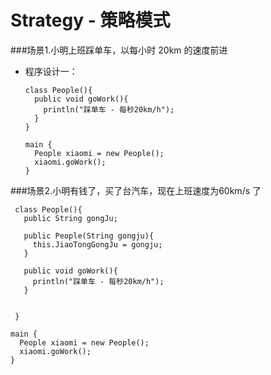 # Strategy - 策略模式

###场景1.小明上班踩单车，以每小时 20km 的速度前进


* 程序设计一：

  ```
  class People(){
    public void goWork(){
      println("踩单车 - 每秒20km/h");
    }
  }
  ```
  ```
  main {
    People xiaomi = new People();
    xiaomi.goWork(); 
  }
  ```

###场景2.小明有钱了，买了台汽车，现在上班速度为60km/s 了

 ```
  class People(){
    public String gongJu;
  
    public People(String gongju){
      this.JiaoTongGongJu = gongju;
    }
  
    public void goWork(){
      println("踩单车 - 每秒20km/h");
    }
    
    
  }
  ```
  ```
  main {
    People xiaomi = new People();
    xiaomi.goWork(); 
  }
  ```